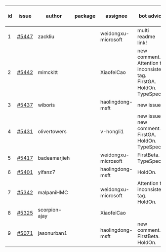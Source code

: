 | id | issue | author | package | assignee | bot advice | created date of issue | target release date | date from target |
| ------ | ------ | ------ | ------ | ------ | ------ | ------ | ------ | :-----: |
| 1 | [#5447](https://github.com/Azure/sdk-release-request/issues/5447) | zackliu |  | weidongxu-microsoft | multi readme link! | 08-26 | 09-26 |  |
| 2 | [#5442](https://github.com/Azure/sdk-release-request/issues/5442) | mimckitt |  | XiaofeiCao | new comment. Attention to inconsistent tag. FirstGA. HoldOn. TypeSpec. | 08-22 | 09-27 |  |
| 3 | [#5437](https://github.com/Azure/sdk-release-request/issues/5437) | wiboris |  | haolingdong-msft | new issue. | 08-22 | 09-27 |  |
| 4 | [#5431](https://github.com/Azure/sdk-release-request/issues/5431) | olivertowers |  | v-hongli1 | new issue. new comment. FirstGA. HoldOn. TypeSpec. | 08-19 | 09-27 |  |
| 5 | [#5417](https://github.com/Azure/sdk-release-request/issues/5417) | badeamarjieh |  | weidongxu-microsoft | FirstBeta. TypeSpec. | 08-12 | 09-26 |  |
| 6 | [#5401](https://github.com/Azure/sdk-release-request/issues/5401) | yifanz7 |  | haolingdong-msft | HoldOn. | 08-07 | 09-27 |  |
| 7 | [#5342](https://github.com/Azure/sdk-release-request/issues/5342) | malpaniHMC |  | weidongxu-microsoft | Attention to inconsistent tag. HoldOn. | 07-18 | 08-23 |  |
| 8 | [#5325](https://github.com/Azure/sdk-release-request/issues/5325) | scorpion-ajay |  | XiaofeiCao |  | 07-09 | 08-23 |  |
| 9 | [#5071](https://github.com/Azure/sdk-release-request/issues/5071) | jasonurban1 |  | haolingdong-msft | new comment. FirstBeta. HoldOn. | 03-22 | 05-24 |  |
